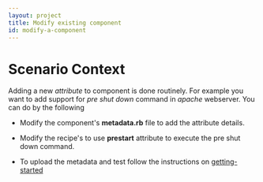```yaml
---
layout: project
title: Modify existing component
id: modify-a-component
---
```


# Scenario Context

Adding a new *attribute* to component is done routinely. For example you want to add support for *pre shut down* command in *apache* webserver.  You can do by the following

* Modify the component's **metadata.rb** file to add the attribute details.
* Modify the recipe's to use **prestart** attribute to execute the pre shut down command.

* To upload the metadata and test follow the instructions on <a href="javascript:loadContent('/documentation/developer/getting-started/index.html');">getting-started</a>
